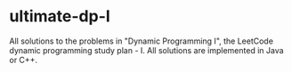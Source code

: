 # ultimate-dp-I
All solutions to the problems in "Dynamic Programming I", the LeetCode dynamic programming study plan - I. All solutions are implemented in Java or C++.
